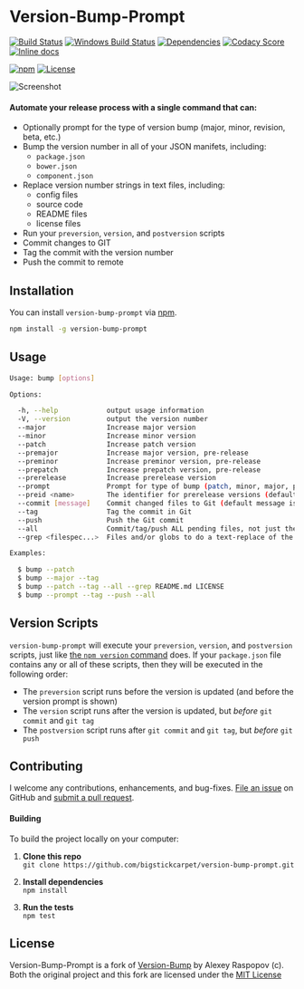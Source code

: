 # Version-Bump-Prompt

[![Build Status](https://api.travis-ci.org/BigstickCarpet/version-bump-prompt.svg?branch=master)](https://travis-ci.org/BigstickCarpet/version-bump-prompt)
[![Windows Build Status](https://ci.appveyor.com/api/projects/status/09gc8wxrsbp6wh7t/branch/master?svg=true&failingText=Windows%20build%20failing&passingText=Windows%20build%20passing)](https://ci.appveyor.com/project/BigstickCarpet/version-bump-prompt/branch/master)
[![Dependencies](https://david-dm.org/BigstickCarpet/version-bump-prompt.svg)](https://david-dm.org/bigstickcarpet/version-bump-prompt)
[![Codacy Score](https://api.codacy.com/project/badge/Grade/69891525ae984781996106144fda276c)](https://www.codacy.com/public/jamesmessinger/version-bump-prompt)
[![Inline docs](http://inch-ci.org/github/BigstickCarpet/version-bump-prompt.svg?branch=master&style=shields)](http://inch-ci.org/github/BigstickCarpet/version-bump-prompt)

[![npm](http://img.shields.io/npm/v/version-bump-prompt.svg)](https://www.npmjs.com/package/version-bump-prompt)
[![License](https://img.shields.io/npm/l/version-bump-prompt.svg)](LICENSE)

![Screenshot](http://bigstickcarpet.com/version-bump-prompt/img/screenshot.gif)

#### Automate your release process with a single command that can:

 * Optionally prompt for the type of version bump (major, minor, revision, beta, etc.)
 * Bump the version number in all of your JSON manifets, including:
    -  `package.json`
    -  `bower.json`
    -  `component.json`
 * Replace version number strings in text files, including:
    -  config files
    -  source code
    -  README files
    -  license files
 * Run your `preversion`, `version`, and `postversion` scripts
 * Commit changes to GIT
 * Tag the commit with the version number
 * Push the commit to remote


Installation
--------------------------
You can install `version-bump-prompt` via [npm](https://docs.npmjs.com/getting-started/what-is-npm).

```bash
npm install -g version-bump-prompt
```


Usage
--------------------------

```bash
Usage: bump [options]

Options:

  -h, --help            output usage information
  -V, --version         output the version number
  --major               Increase major version
  --minor               Increase minor version
  --patch               Increase patch version
  --premajor            Increase major version, pre-release
  --preminor            Increase preminor version, pre-release
  --prepatch            Increase prepatch version, pre-release
  --prerelease          Increase prerelease version
  --prompt              Prompt for type of bump (patch, minor, major, premajor, prerelase, etc.)
  --preid <name>        The identifier for prerelease versions (default is "beta")
  --commit [message]    Commit changed files to Git (default message is "release vX.X.X")
  --tag                 Tag the commit in Git
  --push                Push the Git commit
  --all                 Commit/tag/push ALL pending files, not just the ones changed by bump
  --grep <filespec...>  Files and/or globs to do a text-replace of the old version number with the new one

Examples:

  $ bump --patch
  $ bump --major --tag
  $ bump --patch --tag --all --grep README.md LICENSE
  $ bump --prompt --tag --push --all
```


Version Scripts
--------------------------
`version-bump-prompt` will execute your `preversion`, `version`, and `postversion` scripts, just like [the `npm version` command](https://docs.npmjs.com/cli/version) does. If your `package.json` file contains any or all of these scripts, then they will be executed in the following order:

  - The `preversion` script runs before the version is updated (and before the version prompt is shown)
  - The `version` script runs after the version is updated, but _before_ `git commit` and `git tag`
  - The `postversion` script runs after `git commit` and `git tag`, but _before_ `git push`



Contributing
--------------------------
I welcome any contributions, enhancements, and bug-fixes.  [File an issue](https://github.com/BigstickCarpet/version-bump-prompt/issues) on GitHub and [submit a pull request](https://github.com/BigstickCarpet/version-bump-prompt/pulls).

#### Building
To build the project locally on your computer:

1. __Clone this repo__<br>
`git clone https://github.com/bigstickcarpet/version-bump-prompt.git`

2. __Install dependencies__<br>
`npm install`

3. __Run the tests__<br>
`npm test`



License
--------------------------
Version-Bump-Prompt is a fork of [Version-Bump](https://github.com/alexeyraspopov/node-bump) by Alexey Raspopov (c).
Both the original project and this fork are licensed under the [MIT License](http://en.wikipedia.org/wiki/MIT_License)
